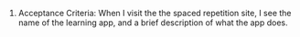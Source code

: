 1. Acceptance Criteria:
    When I visit the the spaced repetition site, I see the name of the learning app, and a  brief description 
    of what the app does.